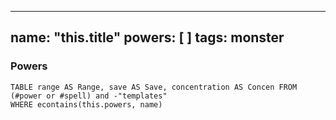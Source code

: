 
---
name: "this.title"
powers: [  ]
tags: monster
---

### Powers
```dataview
TABLE range AS Range, save AS Save, concentration AS Concen FROM (#power or #spell) and -"templates"
WHERE econtains(this.powers, name)
```